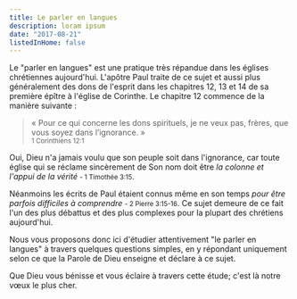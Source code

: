 ```yaml
---
title: Le parler en langues
description: loram ipsum
date: "2017-08-21"
listedInHome: false
---
```


Le "parler en langues" est une pratique très répandue dans les églises chrétiennes aujourd'hui. L'apôtre Paul traite de ce sujet et aussi plus généralement des dons de l'esprit dans les chapitres 12, 13 et 14 de sa première épître à l'église de Corinthe.
Le chapitre 12 commence de la manière suivante :

> « Pour ce qui concerne les dons spirituels, je ne veux pas, frères, que vous soyez dans l’ignorance. » <br /><small>1 Corinthiens 12:1</small>

Oui, Dieu n'a jamais voulu que son peuple soit dans l'ignorance, car toute église qui se réclame sincèrement de Son nom doit être *la colonne et l'appui de la vérité*  <small>- 1 Timothée 3:15</small>.

Néanmoins les écrits de Paul étaient connus même en son temps *pour être parfois difficiles à comprendre* <small>- 2 Pierre 3:15-16</small>.
Ce sujet demeure de ce fait l'un des plus débattus et des plus complexes pour la plupart des chrétiens aujourd'hui.

Nous vous proposons donc ici d'étudier attentivement "le parler en langues" à travers quelques questions simples, en y répondant uniquement selon ce que la Parole de Dieu enseigne et déclare à ce sujet.

Que Dieu vous bénisse et vous éclaire à travers cette étude; c'est là notre vœux le plus cher.